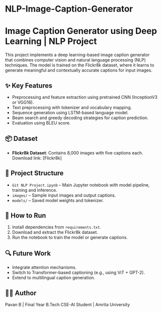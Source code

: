 # NLP-Image-Caption-Generator
# Image Caption Generator using Deep Learning | NLP Project

This project implements a deep learning-based image caption generator that combines computer vision and natural language processing (NLP) techniques. The model is trained on the Flickr8k dataset, where it learns to generate meaningful and contextually accurate captions for input images.
## ✨ Key Features
- Preprocessing and feature extraction using pretrained CNN (InceptionV3 or VGG16).
- Text preprocessing with tokenizer and vocabulary mapping.
- Sequence generation using LSTM-based language model.
- Beam search and greedy decoding strategies for caption prediction.
- Evaluation using BLEU score.
## 📦 Dataset
- **Flickr8k Dataset**: Contains 8,000 images with five captions each.  
  Download link: [Flickr8k]
## 📂 Project Structure
- `Git NLP Project.ipynb` – Main Jupyter notebook with model pipeline, training and inference.
- `images/` – Sample input images and output captions.
- `models/` – Saved model weights and tokenizer.
## 🚀 How to Run
1. Install dependencies from `requirements.txt`.
2. Download and extract the Flickr8k dataset.
3. Run the notebook to train the model or generate captions.
## 🔍 Future Work
- Integrate attention mechanisms.
- Switch to Transformer-based captioning (e.g., using ViT + GPT-2).
- Extend to multilingual caption generation.
## 👨‍💻 Author
Pavan B | Final Year B.Tech CSE-AI Student | Amrita University
